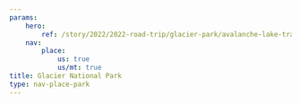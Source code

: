 ```yaml
---
params:
    hero:
        ref: /story/2022/2022-road-trip/glacier-park/avalanche-lake-trail/media-zx6qk5rr4b5f
    nav:
        place:
            us: true
            us/mt: true
title: Glacier National Park
type: nav-place-park
---
```

